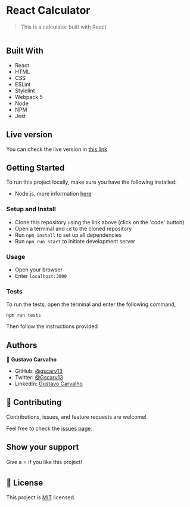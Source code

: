 # React Calculator

> This is a calculator built with React

![]()

## Built With

- React
- HTML
- CSS
- ESLint
- Stylelint
- Webpack 5
- Node
- NPM
- Jest

## Live version

You can check the live version in [this link](https://gscarv-react-calculator.herokuapp.com/)

## Getting Started

To run this project locally, make sure you have the following installed:

- Node.js, more information [here](https://nodejs.org/en/)

### Setup and Install

- Clone this repository using the link above (click on the 'code' button)
- Open a terminal and `cd` to the cloned repository
- Run `npm install` to set up all dependencies
- Run `npm run start` to initiate development server

### Usage

- Open your browser
- Enter `localhost:3000`

### Tests

To run the tests, open the terminal and enter the following command,

```terminal
npm run tests
```

Then follow the instructions provided

## Authors

👤 **Gustavo Carvalho**

- GitHub: [@gscarv13](https://github.com/gscarv13)
- Twitter: [@Gscarv13](https://twitter.com/Gscarv13)
- LinkedIn: [Gustavo Carvalho](www.linkedin.com/in/gscarv13)

## 🤝 Contributing

Contributions, issues, and feature requests are welcome!

Feel free to check the [issues page](https://github.com/gscarv13/react-calculator/issues).

## Show your support

Give a ⭐️ if you like this project!

## 📝 License

This project is [MIT](LICENSE) licensed.